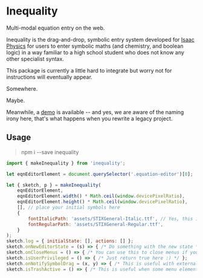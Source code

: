 # Inequality

Multi-modal equation entry on the web.

Inequality is the drag-and-drop, symbolic entry system developed for [Isaac Physics](https://isaacphysics.org) for users to enter symbolic maths (and chemistry, and boolean logic) in a way familiar to a high school student who does not know any other specialist syntax.

This package is currently a little hard to integrate but worry not for instructions will eventually appear.

Somewhere.

Maybe.

Meanwhile, a [demo](https://isaacphysics.org/equality) is available -- and yes, we are aware of the naming irony here, that's what happens when you rewrite a legacy project.

## Usage

> npm i --save inequality

```javascript
import { makeInequality } from 'inequality';

let eqnEditorElement = document.querySelector('.equation-editor')[0];

let { sketch, p } = makeInequality(
    eqnEditorElement,
    eqnEditorElement.width() * Math.ceil(window.devicePixelRatio),
    eqnEditorElement.height() * Math.ceil(window.devicePixelRatio),
    [], // place your initial symbols here
    {
        fontItalicPath: 'assets/STIXGeneral-Italic.ttf', // Yes, this is a little awkward but p5 wants to load fonts from paths...
        fontRegularPath: 'assets/STIXGeneral-Regular.ttf',
    }
);
sketch.log = { initialState: [], actions: [] };
sketch.onNewEditorState = (s) => { /* Do something with the new state */ };
sketch.onCloseMenus = () => { /* You can use this to close menus if you have hiding menus */ };
sketch.isUserPrivileged = () => { /* Just return true here :) */ };
sketch.onNotifySymbolDrag = (x, y) => { /* This is useful with external menus */ };
sketch.isTrashActive = () => { /* This is useful when some menu elements or buttons are DOM elements */ };
```